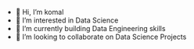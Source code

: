 - 👋 Hi, I’m komal 
- 👀 I’m interested in Data Science
- 🌱 I’m currently building Data Engineering skills
- 💞️ I’m looking to collaborate on Data Science Projects

<!---
Akomal/Akomal is a ✨ special ✨ repository because its `README.md` (this file) appears on your GitHub profile.
You can click the Preview link to take a look at your changes.
--->
